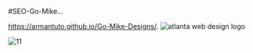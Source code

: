 #S E O - G o - M i k e...

 https://armantuto.github.io/Go-Mike-Designs/.
 
![atlanta web design logo](https://github.com/armantuto/Go-Mike-Designs/assets/120113174/84d542d0-192d-4f2c-aebf-c7dfee09b6a5)

![11](https://github.com/armantuto/Go-Mike-Designs/assets/120113174/da0ad730-cedc-4453-9497-25e24bd7dec4)
